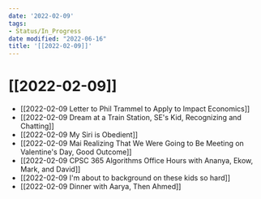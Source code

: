 ```yaml
---
date: '2022-02-09'
tags:
- Status/In_Progress
date modified: "2022-06-16"
title: '[[2022-02-09]]'
---
```


# [[2022-02-09]]
- [[2022-02-09 Letter to Phil Trammel to Apply to Impact Economics]]
- [[2022-02-09 Dream at a Train Station, SE's Kid, Recognizing and Chatting]]
- [[2022-02-09 My Siri is Obedient]]
- [[2022-02-09 Mai Realizing That We Were Going to Be Meeting on Valentine's Day, Good Outcome]]
- [[2022-02-09 CPSC 365 Algorithms Office Hours with Ananya, Ekow, Mark, and David]]
- [[2022-02-09 I'm about to background on these kids so hard]]
- [[2022-02-09 Dinner with Aarya, Then Ahmed]]

